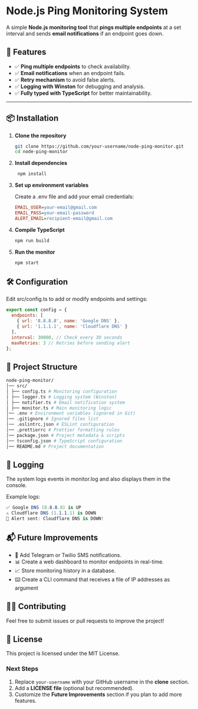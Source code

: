 # Node.js Ping Monitoring System

A simple **Node.js monitoring tool** that **pings multiple endpoints** at a set interval and sends **email notifications** if an endpoint goes down.

## 🚀 Features

- ✅ **Ping multiple endpoints** to check availability.
- ✅ **Email notifications** when an endpoint fails.
- ✅ **Retry mechanism** to avoid false alerts.
- ✅ **Logging with Winston** for debugging and analysis.
- ✅ **Fully typed with TypeScript** for better maintainability.

---

## 📦 Installation

1.  **Clone the repository**

    ```sh
    git clone https://github.com/your-username/node-ping-monitor.git
    cd node-ping-monitor
    ```

2.  **Install dependencies**

    ```sh
     npm install

    ```

3.  **Set up environment variables**

    Create a .env file and add your email credentials:

    ```ini
    EMAIL_USER=your-email@gmail.com
    EMAIL_PASS=your-email-password
    ALERT_EMAIL=recipient-email@gmail.com
    ```

4.  **Compile TypeScript**

    ```sh
    npm run build
    ```

5.  **Run the monitor**

    ```sh
    npm start
    ```

## 🛠 Configuration

Edit src/config.ts to add or modify endpoints and settings:

```js
export const config = {
  endpoints: [
    { url: '8.8.8.8', name: 'Google DNS' },
    { url: '1.1.1.1', name: 'Cloudflare DNS' }
  ],
  interval: 30000, // Check every 30 seconds
  maxRetries: 3 // Retries before sending alert
};
```

## 📂 Project Structure

```bash
node-ping-monitor/
│── src/
│ ├── config.ts # Monitoring configuration
│ ├── logger.ts # Logging system (Winston)
│ ├── notifier.ts # Email notification system
│ ├── monitor.ts # Main monitoring logic
│── .env # Environment variables (ignored in Git)
│── .gitignore # Ignored files list
│── .eslintrc.json # ESLint configuration
│── .prettierrc # Prettier formatting rules
│── package.json # Project metadata & scripts
│── tsconfig.json # TypeScript configuration
│── README.md # Project documentation
```

## 📝 Logging

The system logs events in monitor.log and also displays them in the console.

Example logs:

```csharp
✅ Google DNS (8.8.8.8) is UP
⚠️ Cloudflare DNS (1.1.1.1) is DOWN
🚨 Alert sent: Cloudflare DNS is DOWN!
```

## 📬 Future Improvements

- 📡 Add Telegram or Twilio SMS notifications.
- 📊 Create a web dashboard to monitor endpoints in real-time.
- 📈 Store monitoring history in a database.
- ⌨️ Create a CLI command that receives a file of IP addresses as argument

## 👨‍💻 Contributing

Feel free to submit issues or pull requests to improve the project!

## 📜 License

This project is licensed under the MIT License.

### **Next Steps**

1. Replace `your-username` with your GitHub username in the **clone** section.
2. Add a **LICENSE file** (optional but recommended).
3. Customize the **Future Improvements** section if you plan to add more features.
